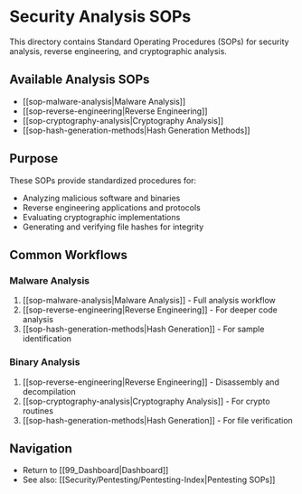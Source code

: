 # Security Analysis SOPs

This directory contains Standard Operating Procedures (SOPs) for security analysis, reverse engineering, and cryptographic analysis.

## Available Analysis SOPs

- [[sop-malware-analysis|Malware Analysis]]
- [[sop-reverse-engineering|Reverse Engineering]]
- [[sop-cryptography-analysis|Cryptography Analysis]]
- [[sop-hash-generation-methods|Hash Generation Methods]]

## Purpose

These SOPs provide standardized procedures for:
- Analyzing malicious software and binaries
- Reverse engineering applications and protocols
- Evaluating cryptographic implementations
- Generating and verifying file hashes for integrity

## Common Workflows

### Malware Analysis
1. [[sop-malware-analysis|Malware Analysis]] - Full analysis workflow
2. [[sop-reverse-engineering|Reverse Engineering]] - For deeper code analysis
3. [[sop-hash-generation-methods|Hash Generation]] - For sample identification

### Binary Analysis
1. [[sop-reverse-engineering|Reverse Engineering]] - Disassembly and decompilation
2. [[sop-cryptography-analysis|Cryptography Analysis]] - For crypto routines
3. [[sop-hash-generation-methods|Hash Generation]] - For file verification

## Navigation

- Return to [[99_Dashboard|Dashboard]]
- See also: [[Security/Pentesting/Pentesting-Index|Pentesting SOPs]]
